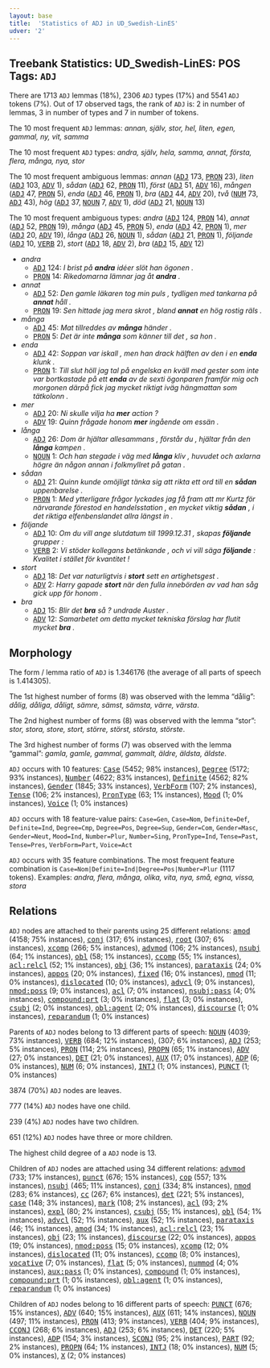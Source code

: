 ```yaml
---
layout: base
title:  'Statistics of ADJ in UD_Swedish-LinES'
udver: '2'
---
```


## Treebank Statistics: UD_Swedish-LinES: POS Tags: `ADJ`

There are 1713 `ADJ` lemmas (18%), 2306 `ADJ` types (17%) and 5541 `ADJ` tokens (7%).
Out of 17 observed tags, the rank of `ADJ` is: 2 in number of lemmas, 3 in number of types and 7 in number of tokens.

The 10 most frequent `ADJ` lemmas: <em>annan, själv, stor, hel, liten, egen, gammal, ny, vit, samma</em>

The 10 most frequent `ADJ` types:  <em>andra, själv, hela, samma, annat, första, flera, många, nya, stor</em>

The 10 most frequent ambiguous lemmas: <em>annan</em> (<tt><a href="sv_lines-pos-ADJ.html">ADJ</a></tt> 173, <tt><a href="sv_lines-pos-PRON.html">PRON</a></tt> 23), <em>liten</em> (<tt><a href="sv_lines-pos-ADJ.html">ADJ</a></tt> 103, <tt><a href="sv_lines-pos-ADV.html">ADV</a></tt> 1), <em>sådan</em> (<tt><a href="sv_lines-pos-ADJ.html">ADJ</a></tt> 62, <tt><a href="sv_lines-pos-PRON.html">PRON</a></tt> 11), <em>först</em> (<tt><a href="sv_lines-pos-ADJ.html">ADJ</a></tt> 51, <tt><a href="sv_lines-pos-ADV.html">ADV</a></tt> 16), <em>mången</em> (<tt><a href="sv_lines-pos-ADJ.html">ADJ</a></tt> 47, <tt><a href="sv_lines-pos-PRON.html">PRON</a></tt> 5), <em>enda</em> (<tt><a href="sv_lines-pos-ADJ.html">ADJ</a></tt> 46, <tt><a href="sv_lines-pos-PRON.html">PRON</a></tt> 1), <em>bra</em> (<tt><a href="sv_lines-pos-ADJ.html">ADJ</a></tt> 44, <tt><a href="sv_lines-pos-ADV.html">ADV</a></tt> 20), <em>två</em> (<tt><a href="sv_lines-pos-NUM.html">NUM</a></tt> 73, <tt><a href="sv_lines-pos-ADJ.html">ADJ</a></tt> 43), <em>hög</em> (<tt><a href="sv_lines-pos-ADJ.html">ADJ</a></tt> 37, <tt><a href="sv_lines-pos-NOUN.html">NOUN</a></tt> 7, <tt><a href="sv_lines-pos-ADV.html">ADV</a></tt> 1), <em>död</em> (<tt><a href="sv_lines-pos-ADJ.html">ADJ</a></tt> 21, <tt><a href="sv_lines-pos-NOUN.html">NOUN</a></tt> 13)

The 10 most frequent ambiguous types:  <em>andra</em> (<tt><a href="sv_lines-pos-ADJ.html">ADJ</a></tt> 124, <tt><a href="sv_lines-pos-PRON.html">PRON</a></tt> 14), <em>annat</em> (<tt><a href="sv_lines-pos-ADJ.html">ADJ</a></tt> 52, <tt><a href="sv_lines-pos-PRON.html">PRON</a></tt> 19), <em>många</em> (<tt><a href="sv_lines-pos-ADJ.html">ADJ</a></tt> 45, <tt><a href="sv_lines-pos-PRON.html">PRON</a></tt> 5), <em>enda</em> (<tt><a href="sv_lines-pos-ADJ.html">ADJ</a></tt> 42, <tt><a href="sv_lines-pos-PRON.html">PRON</a></tt> 1), <em>mer</em> (<tt><a href="sv_lines-pos-ADJ.html">ADJ</a></tt> 20, <tt><a href="sv_lines-pos-ADV.html">ADV</a></tt> 19), <em>långa</em> (<tt><a href="sv_lines-pos-ADJ.html">ADJ</a></tt> 26, <tt><a href="sv_lines-pos-NOUN.html">NOUN</a></tt> 1), <em>sådan</em> (<tt><a href="sv_lines-pos-ADJ.html">ADJ</a></tt> 21, <tt><a href="sv_lines-pos-PRON.html">PRON</a></tt> 1), <em>följande</em> (<tt><a href="sv_lines-pos-ADJ.html">ADJ</a></tt> 10, <tt><a href="sv_lines-pos-VERB.html">VERB</a></tt> 2), <em>stort</em> (<tt><a href="sv_lines-pos-ADJ.html">ADJ</a></tt> 18, <tt><a href="sv_lines-pos-ADV.html">ADV</a></tt> 2), <em>bra</em> (<tt><a href="sv_lines-pos-ADJ.html">ADJ</a></tt> 15, <tt><a href="sv_lines-pos-ADV.html">ADV</a></tt> 12)


* <em>andra</em>
  * <tt><a href="sv_lines-pos-ADJ.html">ADJ</a></tt> 124: <em>I brist på <b>andra</b> idéer slöt han ögonen .</em>
  * <tt><a href="sv_lines-pos-PRON.html">PRON</a></tt> 14: <em>Rikedomarna lämnar jag åt <b>andra</b> .</em>
* <em>annat</em>
  * <tt><a href="sv_lines-pos-ADJ.html">ADJ</a></tt> 52: <em>Den gamle läkaren tog min puls , tydligen med tankarna på <b>annat</b> håll .</em>
  * <tt><a href="sv_lines-pos-PRON.html">PRON</a></tt> 19: <em>Sen hittade jag mera skrot , bland <b>annat</b> en hög rostig räls .</em>
* <em>många</em>
  * <tt><a href="sv_lines-pos-ADJ.html">ADJ</a></tt> 45: <em>Mat tillreddes av <b>många</b> händer .</em>
  * <tt><a href="sv_lines-pos-PRON.html">PRON</a></tt> 5: <em>Det är inte <b>många</b> som känner till det , sa hon .</em>
* <em>enda</em>
  * <tt><a href="sv_lines-pos-ADJ.html">ADJ</a></tt> 42: <em>Soppan var iskall , men han drack hälften av den i en <b>enda</b> klunk .</em>
  * <tt><a href="sv_lines-pos-PRON.html">PRON</a></tt> 1: <em>Till slut höll jag tal på engelska en kväll med gester som inte var bortkastade på ett <b>enda</b> av de sexti ögonparen framför mig och morgonen därpå fick jag mycket riktigt iväg hängmattan som tätkolonn .</em>
* <em>mer</em>
  * <tt><a href="sv_lines-pos-ADJ.html">ADJ</a></tt> 20: <em>Ni skulle vilja ha <b>mer</b> action ?</em>
  * <tt><a href="sv_lines-pos-ADV.html">ADV</a></tt> 19: <em>Quinn frågade honom <b>mer</b> ingående om essän .</em>
* <em>långa</em>
  * <tt><a href="sv_lines-pos-ADJ.html">ADJ</a></tt> 26: <em>Dom är hjältar allesammans , förstår du , hjältar från den <b>långa</b> kampen .</em>
  * <tt><a href="sv_lines-pos-NOUN.html">NOUN</a></tt> 1: <em>Och han stegade i väg med <b>långa</b> kliv , huvudet och axlarna högre än någon annan i folkmyllret på gatan .</em>
* <em>sådan</em>
  * <tt><a href="sv_lines-pos-ADJ.html">ADJ</a></tt> 21: <em>Quinn kunde omöjligt tänka sig att rikta ett ord till en <b>sådan</b> uppenbarelse .</em>
  * <tt><a href="sv_lines-pos-PRON.html">PRON</a></tt> 1: <em>Med ytterligare frågor lyckades jag få fram att mr Kurtz för närvarande förestod en handelsstation , en mycket viktig <b>sådan</b> , i det riktiga elfenbenslandet allra längst in .</em>
* <em>följande</em>
  * <tt><a href="sv_lines-pos-ADJ.html">ADJ</a></tt> 10: <em>Om du vill ange slutdatum till 1999.12.31 , skapas <b>följande</b> grupper :</em>
  * <tt><a href="sv_lines-pos-VERB.html">VERB</a></tt> 2: <em>Vi stöder kollegans betänkande , och vi vill säga <b>följande</b> : Kvalitet i stället för kvantitet !</em>
* <em>stort</em>
  * <tt><a href="sv_lines-pos-ADJ.html">ADJ</a></tt> 18: <em>Det var naturligtvis i <b>stort</b> sett en artighetsgest .</em>
  * <tt><a href="sv_lines-pos-ADV.html">ADV</a></tt> 2: <em>Harry gapade <b>stort</b> när den fulla innebörden av vad han såg gick upp för honom .</em>
* <em>bra</em>
  * <tt><a href="sv_lines-pos-ADJ.html">ADJ</a></tt> 15: <em>Blir det <b>bra</b> så ? undrade Auster .</em>
  * <tt><a href="sv_lines-pos-ADV.html">ADV</a></tt> 12: <em>Samarbetet om detta mycket tekniska förslag har flutit mycket <b>bra</b> .</em>

## Morphology

The form / lemma ratio of `ADJ` is 1.346176 (the average of all parts of speech is 1.414305).

The 1st highest number of forms (8) was observed with the lemma “dålig”: <em>dålig, dåliga, dåligt, sämre, sämst, sämsta, värre, värsta</em>.

The 2nd highest number of forms (8) was observed with the lemma “stor”: <em>stor, stora, store, stort, större, störst, största, störste</em>.

The 3rd highest number of forms (7) was observed with the lemma “gammal”: <em>gamla, gamle, gammal, gammalt, äldre, äldsta, äldste</em>.

`ADJ` occurs with 10 features: <tt><a href="sv_lines-feat-Case.html">Case</a></tt> (5452; 98% instances), <tt><a href="sv_lines-feat-Degree.html">Degree</a></tt> (5172; 93% instances), <tt><a href="sv_lines-feat-Number.html">Number</a></tt> (4622; 83% instances), <tt><a href="sv_lines-feat-Definite.html">Definite</a></tt> (4562; 82% instances), <tt><a href="sv_lines-feat-Gender.html">Gender</a></tt> (1845; 33% instances), <tt><a href="sv_lines-feat-VerbForm.html">VerbForm</a></tt> (107; 2% instances), <tt><a href="sv_lines-feat-Tense.html">Tense</a></tt> (106; 2% instances), <tt><a href="sv_lines-feat-PronType.html">PronType</a></tt> (63; 1% instances), <tt><a href="sv_lines-feat-Mood.html">Mood</a></tt> (1; 0% instances), <tt><a href="sv_lines-feat-Voice.html">Voice</a></tt> (1; 0% instances)

`ADJ` occurs with 18 feature-value pairs: `Case=Gen`, `Case=Nom`, `Definite=Def`, `Definite=Ind`, `Degree=Cmp`, `Degree=Pos`, `Degree=Sup`, `Gender=Com`, `Gender=Masc`, `Gender=Neut`, `Mood=Ind`, `Number=Plur`, `Number=Sing`, `PronType=Ind`, `Tense=Past`, `Tense=Pres`, `VerbForm=Part`, `Voice=Act`

`ADJ` occurs with 35 feature combinations.
The most frequent feature combination is `Case=Nom|Definite=Ind|Degree=Pos|Number=Plur` (1117 tokens).
Examples: <em>andra, flera, många, olika, vita, nya, små, egna, vissa, stora</em>


## Relations

`ADJ` nodes are attached to their parents using 25 different relations: <tt><a href="sv_lines-dep-amod.html">amod</a></tt> (4158; 75% instances), <tt><a href="sv_lines-dep-conj.html">conj</a></tt> (317; 6% instances), <tt><a href="sv_lines-dep-root.html">root</a></tt> (307; 6% instances), <tt><a href="sv_lines-dep-xcomp.html">xcomp</a></tt> (266; 5% instances), <tt><a href="sv_lines-dep-advmod.html">advmod</a></tt> (106; 2% instances), <tt><a href="sv_lines-dep-nsubj.html">nsubj</a></tt> (64; 1% instances), <tt><a href="sv_lines-dep-obl.html">obl</a></tt> (58; 1% instances), <tt><a href="sv_lines-dep-ccomp.html">ccomp</a></tt> (55; 1% instances), <tt><a href="sv_lines-dep-acl-relcl.html">acl:relcl</a></tt> (52; 1% instances), <tt><a href="sv_lines-dep-obj.html">obj</a></tt> (36; 1% instances), <tt><a href="sv_lines-dep-parataxis.html">parataxis</a></tt> (24; 0% instances), <tt><a href="sv_lines-dep-appos.html">appos</a></tt> (20; 0% instances), <tt><a href="sv_lines-dep-fixed.html">fixed</a></tt> (16; 0% instances), <tt><a href="sv_lines-dep-nmod.html">nmod</a></tt> (11; 0% instances), <tt><a href="sv_lines-dep-dislocated.html">dislocated</a></tt> (10; 0% instances), <tt><a href="sv_lines-dep-advcl.html">advcl</a></tt> (9; 0% instances), <tt><a href="sv_lines-dep-nmod-poss.html">nmod:poss</a></tt> (9; 0% instances), <tt><a href="sv_lines-dep-acl.html">acl</a></tt> (7; 0% instances), <tt><a href="sv_lines-dep-nsubj-pass.html">nsubj:pass</a></tt> (4; 0% instances), <tt><a href="sv_lines-dep-compound-prt.html">compound:prt</a></tt> (3; 0% instances), <tt><a href="sv_lines-dep-flat.html">flat</a></tt> (3; 0% instances), <tt><a href="sv_lines-dep-csubj.html">csubj</a></tt> (2; 0% instances), <tt><a href="sv_lines-dep-obl-agent.html">obl:agent</a></tt> (2; 0% instances), <tt><a href="sv_lines-dep-discourse.html">discourse</a></tt> (1; 0% instances), <tt><a href="sv_lines-dep-reparandum.html">reparandum</a></tt> (1; 0% instances)

Parents of `ADJ` nodes belong to 13 different parts of speech: <tt><a href="sv_lines-pos-NOUN.html">NOUN</a></tt> (4039; 73% instances), <tt><a href="sv_lines-pos-VERB.html">VERB</a></tt> (684; 12% instances),  (307; 6% instances), <tt><a href="sv_lines-pos-ADJ.html">ADJ</a></tt> (253; 5% instances), <tt><a href="sv_lines-pos-PRON.html">PRON</a></tt> (114; 2% instances), <tt><a href="sv_lines-pos-PROPN.html">PROPN</a></tt> (65; 1% instances), <tt><a href="sv_lines-pos-ADV.html">ADV</a></tt> (27; 0% instances), <tt><a href="sv_lines-pos-DET.html">DET</a></tt> (21; 0% instances), <tt><a href="sv_lines-pos-AUX.html">AUX</a></tt> (17; 0% instances), <tt><a href="sv_lines-pos-ADP.html">ADP</a></tt> (6; 0% instances), <tt><a href="sv_lines-pos-NUM.html">NUM</a></tt> (6; 0% instances), <tt><a href="sv_lines-pos-INTJ.html">INTJ</a></tt> (1; 0% instances), <tt><a href="sv_lines-pos-PUNCT.html">PUNCT</a></tt> (1; 0% instances)

3874 (70%) `ADJ` nodes are leaves.

777 (14%) `ADJ` nodes have one child.

239 (4%) `ADJ` nodes have two children.

651 (12%) `ADJ` nodes have three or more children.

The highest child degree of a `ADJ` node is 13.

Children of `ADJ` nodes are attached using 34 different relations: <tt><a href="sv_lines-dep-advmod.html">advmod</a></tt> (733; 17% instances), <tt><a href="sv_lines-dep-punct.html">punct</a></tt> (676; 15% instances), <tt><a href="sv_lines-dep-cop.html">cop</a></tt> (557; 13% instances), <tt><a href="sv_lines-dep-nsubj.html">nsubj</a></tt> (465; 11% instances), <tt><a href="sv_lines-dep-conj.html">conj</a></tt> (334; 8% instances), <tt><a href="sv_lines-dep-nmod.html">nmod</a></tt> (283; 6% instances), <tt><a href="sv_lines-dep-cc.html">cc</a></tt> (267; 6% instances), <tt><a href="sv_lines-dep-det.html">det</a></tt> (221; 5% instances), <tt><a href="sv_lines-dep-case.html">case</a></tt> (148; 3% instances), <tt><a href="sv_lines-dep-mark.html">mark</a></tt> (108; 2% instances), <tt><a href="sv_lines-dep-acl.html">acl</a></tt> (93; 2% instances), <tt><a href="sv_lines-dep-expl.html">expl</a></tt> (80; 2% instances), <tt><a href="sv_lines-dep-csubj.html">csubj</a></tt> (55; 1% instances), <tt><a href="sv_lines-dep-obl.html">obl</a></tt> (54; 1% instances), <tt><a href="sv_lines-dep-advcl.html">advcl</a></tt> (52; 1% instances), <tt><a href="sv_lines-dep-aux.html">aux</a></tt> (52; 1% instances), <tt><a href="sv_lines-dep-parataxis.html">parataxis</a></tt> (46; 1% instances), <tt><a href="sv_lines-dep-amod.html">amod</a></tt> (34; 1% instances), <tt><a href="sv_lines-dep-acl-relcl.html">acl:relcl</a></tt> (23; 1% instances), <tt><a href="sv_lines-dep-obj.html">obj</a></tt> (23; 1% instances), <tt><a href="sv_lines-dep-discourse.html">discourse</a></tt> (22; 0% instances), <tt><a href="sv_lines-dep-appos.html">appos</a></tt> (19; 0% instances), <tt><a href="sv_lines-dep-nmod-poss.html">nmod:poss</a></tt> (15; 0% instances), <tt><a href="sv_lines-dep-xcomp.html">xcomp</a></tt> (12; 0% instances), <tt><a href="sv_lines-dep-dislocated.html">dislocated</a></tt> (11; 0% instances), <tt><a href="sv_lines-dep-ccomp.html">ccomp</a></tt> (8; 0% instances), <tt><a href="sv_lines-dep-vocative.html">vocative</a></tt> (7; 0% instances), <tt><a href="sv_lines-dep-flat.html">flat</a></tt> (5; 0% instances), <tt><a href="sv_lines-dep-nummod.html">nummod</a></tt> (4; 0% instances), <tt><a href="sv_lines-dep-aux-pass.html">aux:pass</a></tt> (1; 0% instances), <tt><a href="sv_lines-dep-compound.html">compound</a></tt> (1; 0% instances), <tt><a href="sv_lines-dep-compound-prt.html">compound:prt</a></tt> (1; 0% instances), <tt><a href="sv_lines-dep-obl-agent.html">obl:agent</a></tt> (1; 0% instances), <tt><a href="sv_lines-dep-reparandum.html">reparandum</a></tt> (1; 0% instances)

Children of `ADJ` nodes belong to 16 different parts of speech: <tt><a href="sv_lines-pos-PUNCT.html">PUNCT</a></tt> (676; 15% instances), <tt><a href="sv_lines-pos-ADV.html">ADV</a></tt> (640; 15% instances), <tt><a href="sv_lines-pos-AUX.html">AUX</a></tt> (611; 14% instances), <tt><a href="sv_lines-pos-NOUN.html">NOUN</a></tt> (497; 11% instances), <tt><a href="sv_lines-pos-PRON.html">PRON</a></tt> (413; 9% instances), <tt><a href="sv_lines-pos-VERB.html">VERB</a></tt> (404; 9% instances), <tt><a href="sv_lines-pos-CCONJ.html">CCONJ</a></tt> (268; 6% instances), <tt><a href="sv_lines-pos-ADJ.html">ADJ</a></tt> (253; 6% instances), <tt><a href="sv_lines-pos-DET.html">DET</a></tt> (220; 5% instances), <tt><a href="sv_lines-pos-ADP.html">ADP</a></tt> (154; 3% instances), <tt><a href="sv_lines-pos-SCONJ.html">SCONJ</a></tt> (95; 2% instances), <tt><a href="sv_lines-pos-PART.html">PART</a></tt> (92; 2% instances), <tt><a href="sv_lines-pos-PROPN.html">PROPN</a></tt> (64; 1% instances), <tt><a href="sv_lines-pos-INTJ.html">INTJ</a></tt> (18; 0% instances), <tt><a href="sv_lines-pos-NUM.html">NUM</a></tt> (5; 0% instances), <tt><a href="sv_lines-pos-X.html">X</a></tt> (2; 0% instances)

